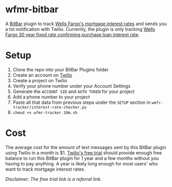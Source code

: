 # wfmr-bitbar
A [BitBar](https://github.com/matryer/bitbar) plugin to track [Wells Fargo's mortgage interest rates](https://www.wellsfargo.com/mortgage/rates/) and sends you a txt notification with Twilio. Currently, the plugin is only tracking [Wells Fargo 30 year fixed rate confirming purchase loan interest rate](https://www.wellsfargo.com/mortgage/rates/purchase-assumptions?prod=1).

# Setup
1. Clone the repo into your BitBar Plugins folder
2. Create an account on [Twilio](https://twilio.com/console/)
3. Create a project on Twilio
4. Verify your phone number under your Account Settings
5. Generate the `ACCOUNT SID` and `AUTH TOKEN` for your project
6. Add a phone number to your project
7. Paste all that data from previous steps under the `SETUP` section in `wmfr-tracker/interest-rate-checker.py`
8. `chmod +x wfmr-tracker.10m.sh`

# Cost
The average cost for the amount of text messages sent by this BitBar plugin using Twilio in a month is $1. [Twilio's free trial](www.twilio.com/referral/aWvvx3) should provide enough free balance to run this BitBar plugin for 1 year and a few months without you having to pay anything. A year is likely long enough for most users' who want to track mortgage interest rates.

_Disclaimer: The free trial link is a referral link._

